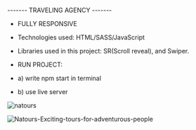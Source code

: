 ------- TRAVELING AGENCY -------

- FULLY RESPONSIVE
- Technologies used: HTML/SASS/JavaScript
- Libraries used in this project: SR(Scroll reveal), and Swiper.

- RUN PROJECT:
- a) write npm start in terminal
- b) use live server


![natours](https://user-images.githubusercontent.com/79769638/162431553-a7d77819-6a81-48a8-9d68-f5f3ae3b927e.gif)

![Natours-Exciting-tours-for-adventurous-people](https://user-images.githubusercontent.com/79769638/156221031-19ce680e-4b8b-4afa-ae2c-cbe3b8674cd7.png)



